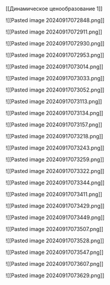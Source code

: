 [[Динамическое ценообразование 1]]

![[Pasted image 20240917072848.png]]

![[Pasted image 20240917072911.png]]

![[Pasted image 20240917072930.png]]

![[Pasted image 20240917072953.png]]

![[Pasted image 20240917073014.png]]

![[Pasted image 20240917073033.png]]

![[Pasted image 20240917073052.png]]

![[Pasted image 20240917073113.png]]

![[Pasted image 20240917073134.png]]

![[Pasted image 20240917073157.png]]

![[Pasted image 20240917073218.png]]

![[Pasted image 20240917073243.png]]

![[Pasted image 20240917073259.png]]

![[Pasted image 20240917073322.png]]

![[Pasted image 20240917073344.png]]

![[Pasted image 20240917073411.png]]

![[Pasted image 20240917073429.png]]

![[Pasted image 20240917073449.png]]

![[Pasted image 20240917073507.png]]

![[Pasted image 20240917073528.png]]

![[Pasted image 20240917073547.png]]

![[Pasted image 20240917073607.png]]

![[Pasted image 20240917073629.png]]







